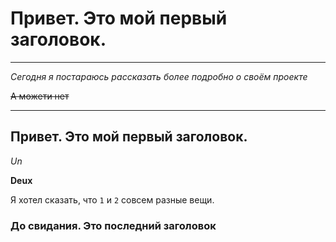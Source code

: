 # Привет. Это мой первый заголовок.

---

_Cегодня я постараюсь рассказать более подробно о своём проекте_

~~А можети нет~~

---

## Привет. Это мой первый заголовок.

_Un_

**Deux**

Я хотел сказать, что `1` и `2` совсем разные вещи.

### До свидания. Это последний заголовок
